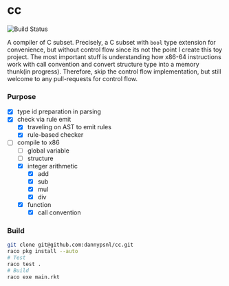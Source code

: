# cc

![Build Status](https://github.com/dannypsnl/cc/workflows/Racket/badge.svg?branch=master)

A compiler of C subset. Precisely, a C subset with `bool` type extension for convenience, but without control flow since its not the point I create this toy project. The most important stuff is understanding how x86-64 instructions work with call convention and convert structure type into a memory thunk(in progress). Therefore, skip the control flow implementation, but still welcome to any pull-requests for control flow.

### Purpose

- [x] type id preparation in parsing
- [x] check via rule emit
  - [x] traveling on AST to emit rules
  - [x] rule-based checker
- [ ] compile to x86
  - [ ] global variable
  - [ ] structure
  - [x] integer arithmetic
    - [x] add
    - [x] sub
    - [x] mul
    - [x] div
  - [x] function
    - [x] call convention

### Build

```sh
git clone git@github.com:dannypsnl/cc.git
raco pkg install --auto
# Test
raco test .
# Build
raco exe main.rkt
```
